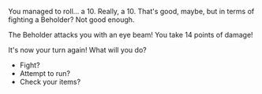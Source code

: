 You managed to roll... a 10. Really, a 10.
That's good, maybe, but in terms of fighting a Beholder? Not good enough.

The Beholder attacks you with an eye beam! You take 14 points of damage!

It's now your turn again! What will you do?
 - Fight?
 - Attempt to run?
 - Check your items?